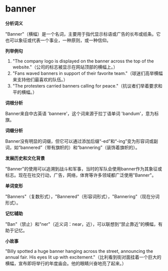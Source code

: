 # banner

**分析词义**

  

"Banner"（横幅）是一个名词，主要用于指代显示标语或广告的长布或纸条。它也可以象征或代表一个事业，一种原则，或一种信仰。

  

**列举例句**

  

1.  "The company logo is displayed on the banner across the top of the website."（公司的标志被显示在网站顶部的横幅上。）
2.  "Fans waved banners in support of their favorite team."（球迷们高举横幅来支持他们最喜欢的队伍。）
3.  "The protesters carried banners calling for peace."（抗议者们举着要求和平的横幅。）

  

**词根分析**

  

Banner来自中古英语 'bannere'，这个词来源于拉丁语单词 'bandum'，意为标旗。

  

**词缀分析**

  

Banner没有明显的词缀，但它可以通过添加后缀“-ed”和“-ing”变为形容词或副词，如“bannered”（带有旗帜的）和“bannering”（装饰着旗帜的）。

  

**发展历史和文化背景**

  

"Banner"的使用可以追溯到战斗和军事，当时的军队会使用banner作为其象征或标志。现在在社交行动，广告，网络，体育等许多领域都广泛使用"Banner"。

  

**单词变形**

  

"Banners"（复数形式），"Bannered"（形容词形式），"Bannering"（现在分词形式）。

  

**记忆辅助**

  

"Ban"（禁止）和"ner"（近义词：near，近），可以联想到“禁止靠近”的横幅，有助于记忆。

  

**小故事**

  

"Billy spotted a huge banner hanging across the street, announcing the annual fair. His eyes lit up with excitement."（比利看到街对面挂着一个巨大的横幅，宣布即将举行的年度庙会。他的眼睛兴奋地亮了起来。）
